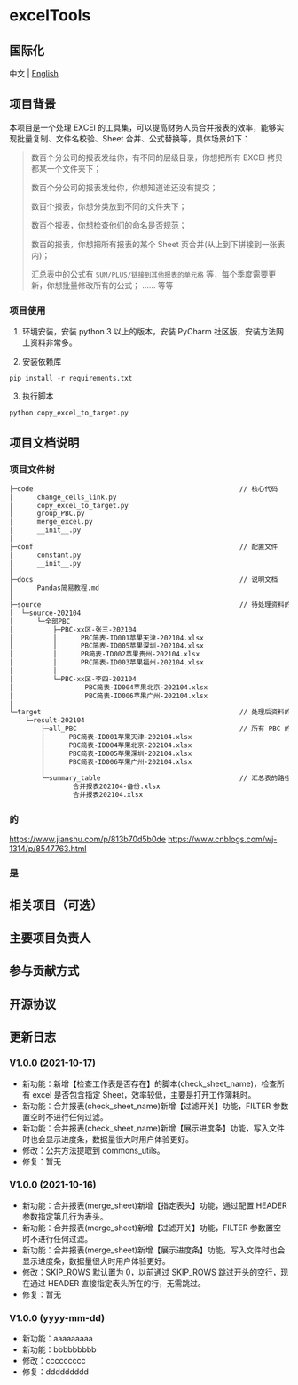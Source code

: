 # excelTools


## 国际化
中文 | [English](README_en.md)


## 项目背景

本项目是一个处理 EXCEl 的工具集，可以提高财务人员合并报表的效率，能够实现批量复制、文件名校验、Sheet 合并、公式替换等，具体场景如下：

> 数百个分公司的报表发给你，有不同的层级目录，你想把所有 EXCEl 拷贝都某一个文件夹下；
> 
> 数百个分公司的报表发给你，你想知道谁还没有提交；
> 
> 数百个报表，你想分类放到不同的文件夹下；
> 
> 数百个报表，你想检查他们的命名是否规范；
> 
> 数百的报表，你想把所有报表的某个 Sheet 页合并(从上到下拼接到一张表内)；
> 
> 汇总表中的公式有 `SUM/PLUS/链接到其他报表的单元格` 等，每个季度需要更新，你想批量修改所有的公式；
> ......
> 等等


### 项目使用

1. 环境安装，安装 python 3 以上的版本，安装 PyCharm 社区版，安装方法网上资料非常多。


2. 安装依赖库
```shell
pip install -r requirements.txt
```


3. 执行脚本
```shell
python copy_excel_to_target.py
```


## 项目文档说明

### 项目文件树

```markdown
├─code                                                    // 核心代码
│      change_cells_link.py
│      copy_excel_to_target.py
│      group_PBC.py
│      merge_excel.py
│      __init__.py
│
├─conf                                                    // 配置文件
│      constant.py
│      __init__.py
│
├─docs                                                    // 说明文档
│      Pandas简易教程.md
│
├─source                                                  // 待处理资料的路径
│  └─source-202104
│      └─全部PBC
│          ├─PBC-xx区-张三-202104
│          │      PBC简表-ID001苹果天津-202104.xlsx
│          │      PBC简表-ID005苹果深圳-202104.xlsx
│          │      PB简表-ID002苹果贵州-202104.xlsx
│          │      PRC简表-ID003苹果福州-202104.xlsx
│          │
│          └─PBC-xx区-李四-202104
│                  PBC简表-ID004苹果北京-202104.xlsx
│                  PBC简表-ID006苹果广州-202104.xlsx
│
└─target                                                  // 处理后资料的路径
    └─result-202104
        ├─all_PBC                                         // 所有 PBC 的路径
        │      PBC简表-ID001苹果天津-202104.xlsx
        │      PBC简表-ID004苹果北京-202104.xlsx
        │      PBC简表-ID005苹果深圳-202104.xlsx
        │      PBC简表-ID006苹果广州-202104.xlsx
        │
        └─summary_table                                   // 汇总表的路径
                合并报表202104-备份.xlsx
                合并报表202104.xlsx
```


### 的
https://www.jianshu.com/p/813b70d5b0de
https://www.cnblogs.com/wj-1314/p/8547763.html

### 是


## 相关项目（可选）


## 主要项目负责人


## 参与贡献方式


## 开源协议


## 更新日志

### V1.0.0 (2021-10-17)
 - 新功能：新增【检查工作表是否存在】的脚本(check_sheet_name)，检查所有 excel 是否包含指定 Sheet，效率较低，主要是打开工作簿耗时。
 - 新功能：合并报表(check_sheet_name)新增【过滤开关】功能，FILTER 参数置空时不进行任何过滤。
 - 新功能：合并报表(check_sheet_name)新增【展示进度条】功能，写入文件时也会显示进度条，数据量很大时用户体验更好。
 - 修改：公共方法提取到 commons_utils。
 - 修复：暂无


### V1.0.0 (2021-10-16)
 - 新功能：合并报表(merge_sheet)新增【指定表头】功能，通过配置 HEADER 参数指定第几行为表头。
 - 新功能：合并报表(merge_sheet)新增【过滤开关】功能，FILTER 参数置空时不进行任何过滤。
 - 新功能：合并报表(merge_sheet)新增【展示进度条】功能，写入文件时也会显示进度条，数据量很大时用户体验更好。
 - 修改：SKIP_ROWS 默认置为 0，以前通过 SKIP_ROWS 跳过开头的空行，现在通过 HEADER 直接指定表头所在的行，无需跳过。
 - 修复：暂无

### V1.0.0 (yyyy-mm-dd)
 - 新功能：aaaaaaaaa
 - 新功能：bbbbbbbbb
 - 修改：ccccccccc
 - 修复：ddddddddd